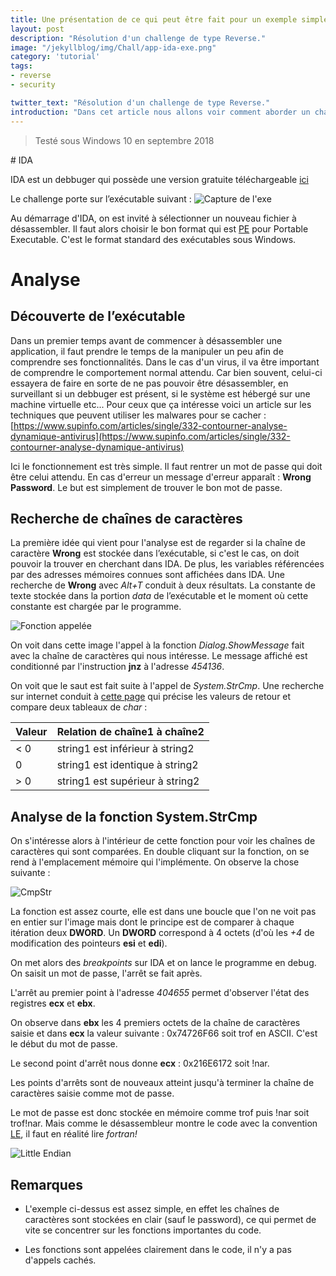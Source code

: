```yaml
---
title: Une présentation de ce qui peut être fait pour un exemple simple de reverse.
layout: post
description: "Résolution d'un challenge de type Reverse."
image: "/jekyllblog/img/Chall/app-ida-exe.png"
category: 'tutorial'
tags:
- reverse
- security

twitter_text: "Résolution d'un challenge de type Reverse."
introduction: "Dans cet article nous allons voir comment aborder un challenge de type Reverse en analysant un .exe avec IDA."
---
```


> Testé sous Windows 10 en septembre 2018


# IDA

IDA est un debbuger qui possède une version gratuite téléchargeable [ici](http://out7.hex-rays.com/demo/request)

Le challenge porte sur l’exécutable suivant :
![Capture de l'exe](/jekyllblog/img/Chall/app-ida-exe.png)

Au démarrage d'IDA, on est invité à sélectionner un nouveau fichier à désassembler. Il faut alors choisir le bon format qui est [PE](https://docs.microsoft.com/en-us/windows/desktop/debug/pe-format) pour Portable Executable. C'est le format standard des exécutables sous Windows.

# Analyse

## Découverte de l’exécutable

Dans un premier temps avant de commencer à désassembler une application, il faut prendre le temps de la manipuler un peu afin de comprendre ses fonctionnalités. Dans le cas d'un virus, il va être important de comprendre le comportement normal attendu. Car bien souvent, celui-ci essayera de faire en sorte de ne pas pouvoir être désassembler, en surveillant si un debbuger est présent, si le système est hébergé sur une machine virtuelle etc... Pour ceux que ça intéresse voici un article sur les techniques que peuvent utiliser les malwares pour se cacher : [https://www.supinfo.com/articles/single/332-contourner-analyse-dynamique-antivirus](https://www.supinfo.com/articles/single/332-contourner-analyse-dynamique-antivirus)

Ici le fonctionnement est très simple. Il faut rentrer un mot de passe qui doit être celui attendu.
En cas d'erreur un message d'erreur apparaît : **Wrong Password**. Le but est simplement de trouver le bon mot de passe.

## Recherche de chaînes de caractères

La première idée qui vient pour l'analyse est de regarder si la chaîne de caractère **Wrong** est stockée dans l’exécutable, si c'est le cas, on doit pouvoir la trouver en cherchant dans IDA. De plus, les variables référencées par des adresses mémoires connues sont affichées dans IDA. Une recherche de **Wrong** avec *Alt+T* conduit à deux résultats. La constante de texte stockée dans la portion *data* de l’exécutable et le moment où cette constante est chargée par le programme.

![Fonction appelée](/jekyllblog/img/Chall/compare_funct_ida.PNG)

On voit dans cette image l'appel à la fonction *Dialog.ShowMessage* fait avec la chaîne de caractères qui nous intéresse. Le message affiché est conditionné par l'instruction **jnz** à l'adresse *454136*.

On voit que le saut est fait suite à l'appel de *System.StrCmp*. Une recherche sur internet conduit à [cette page](https://msdn.microsoft.com/fr-fr/library/e0z9k731.aspx) qui précise les valeurs de retour et compare deux tableaux de *char* :

| Valeur	| Relation de chaîne1 à chaîne2 |
|---------|-----------------------------|
| < 0	| string1 est inférieur à string2 |
| 0	| string1 est identique à string2 |
| > 0	| string1 est supérieur à string2 |

## Analyse de la fonction System.StrCmp

On s'intéresse alors à l'intérieur de cette fonction pour voir les chaînes de caractères qui sont comparées.
En double cliquant sur la fonction, on se rend à l'emplacement mémoire qui l'implémente. On observe la chose suivante :

![CmpStr](/jekyllblog/img/Chall/compareStr_ida.PNG)

La fonction est assez courte, elle est dans une boucle que l'on ne voit pas en entier sur l'image mais dont le principe est de comparer à chaque itération deux **DWORD**. Un **DWORD** correspond à 4 octets (d'où les *+4* de modification des pointeurs **esi** et **edi**).

On met alors des *breakpoints* sur IDA et on lance le programme en debug. On saisit un mot de passe, l'arrêt se fait après.

L'arrêt au premier point à l'adresse *404655* permet d'observer l'état des registres **ecx** et **ebx**.

On observe dans **ebx** les 4 premiers octets de la chaîne de caractères saisie et dans **ecx** la valeur suivante : 0x74726F66 soit trof en ASCII. C'est le début du mot de passe.

Le second point d'arrêt nous donne **ecx** : 0x216E6172 soit !nar.

Les points d'arrêts sont de nouveaux atteint jusqu'à terminer la chaîne de caractères saisie comme mot de passe.

Le mot de passe est donc stockée en mémoire comme trof puis !nar soit trof!nar. Mais comme le désassembleur montre le code avec la convention [LE](https://fr.wikipedia.org/wiki/Endianness), il faut en réalité lire *fortran!*

![Little Endian](/jekyllblog/img/Chall/280px-Little-Endian.png)

## Remarques

- L'exemple ci-dessus est assez simple, en effet les chaînes de caractères sont stockées en clair (sauf le password), ce qui permet de vite se concentrer sur les fonctions importantes du code.

- Les fonctions sont appelées clairement dans le code, il n'y a pas d'appels cachés.
